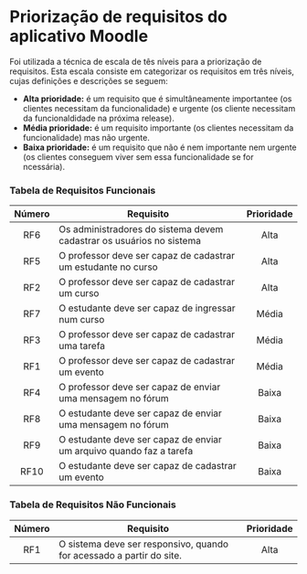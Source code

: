 # Priorização de requisitos do aplicativo Moodle

Foi utilizada a técnica de escala de tês níveis para a priorização de requisitos. Esta escala consiste em categorizar os requisitos em três níveis, cujas definições e descrições se seguem:


* **Alta prioridade:** é um requisito que é simultâneamente importantee (os clientes necessitam da funcionalidade) e urgente (os cliente necessitam da funcionaldidade na próxima release).
* **Média prioridade:** é um requisito importante (os clientes necessitam da funcionalidade) mas não urgente.
* **Baixa prioridade:** é um requisito que não é nem importante nem urgente (os clientes conseguem viver sem essa funcionalidade se for ncessária).

### Tabela de Requisitos Funcionais

| Número | Requisito                                                   | Prioridade     |
| :------: | ----------------------------------------------------------- | :----------: |
| RF6    | Os administradores do sistema devem cadastrar os usuários no sistema | Alta |
| RF5    |  O professor deve ser capaz de cadastrar um estudante no curso| Alta |
| RF2   |O professor deve ser capaz de cadastrar um curso| Alta |
| RF7   |O estudante deve ser capaz de ingressar num curso| Média |
| RF3   |O professor deve ser capaz de cadastrar uma tarefa| Média |
| RF1   |O professor deve ser capaz de cadastrar um evento| Média |
| RF4   |O professor deve ser capaz de enviar uma mensagem no fórum| Baixa |
| RF8   |O estudante deve ser capaz de enviar uma mensagem no fórum| Baixa |
| RF9   |O estudante deve ser capaz de enviar um arquivo quando faz a tarefa| Baixa |
| RF10   |O estudante deve ser capaz de cadastrar um evento| Baixa |

### Tabela de Requisitos Não Funcionais

| Número | Requisito                                                   | Prioridade     |
| :------: | ----------------------------------------------------------- | :----------: |
| RF1    | O sistema deve ser responsivo, quando for acessado a partir do site. | Alta |

